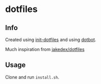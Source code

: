 # dotfiles

## Info
Created using [init-dotfiles](https://github.com/Vaelatern/init-dotfile) and using [dotbot](https://github.com/anishathalye/dotbot).

Much inspiration from [jakedex/dotfiles](https://github.com/jakedex/dotfiles)

## Usage
Clone and run `install.sh`. 
